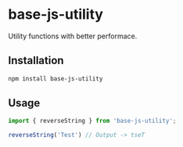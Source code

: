 # base-js-utility
Utility functions with better performace.

## Installation
```bash
npm install base-js-utility
```

## Usage

```javascript
import { reverseString } from 'base-js-utility';

reverseString('Test') // Output -> tseT
```